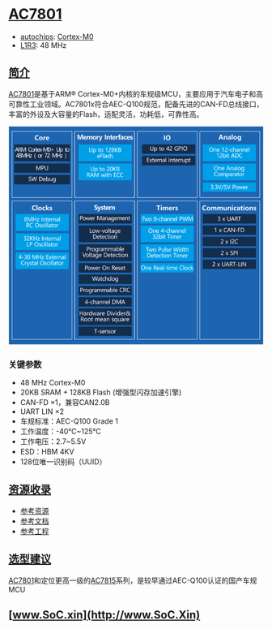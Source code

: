 ﻿# [AC7801](https://doc.soc.xin/AC7801)

* [autochips](http://www.autochips.com): [Cortex-M0](https://github.com/SoCXin/Cortex)
* [L1R3](https://github.com/SoCXin/Level): 48 MHz

## [简介](https://github.com/SoCXin/AC7801/wiki)

[AC7801](http://www.autochips.com/jk/MCU1/index_225.aspx?pid=531&typeid=225)是基于ARM® Cortex-M0+内核的车规级MCU，主要应用于汽车电子和高可靠性工业领域。AC7801x符合AEC-Q100规范，配备先进的CAN-FD总线接口，丰富的外设及大容量的Flash，适配灵活，功耗低，可靠性高。


[![sites](docs/AC7801.png)](http://www.autochips.com/jk/MCU1/index_225.aspx?pid=530&typeid=225)

### 关键参数

* 48 MHz Cortex-M0
* 20KB SRAM + 128KB Flash (增强型闪存加速引擎)
* CAN-FD ×1，兼容CAN2.0B
* UART LIN ×2
* 车规标准：AEC-Q100 Grade 1
* 工作温度：-40℃~125℃
* 工作电压：2.7~5.5V
* ESD：HBM 4KV
* 128位唯一识别码（UUID）


## [资源收录](https://github.com/SoCXin)

* [参考资源](src/)
* [参考文档](docs/)
* [参考工程](project/)

## [选型建议](https://github.com/SoCXin/AC7801)

[AC7801](https://github.com/SoCXin/AC7801)和定位更高一级的[AC7815](https://github.com/SoCXin/AC7815)系列，是较早通过AEC-Q100认证的国产车规MCU


## [www.SoC.xin](http://www.SoC.Xin)
